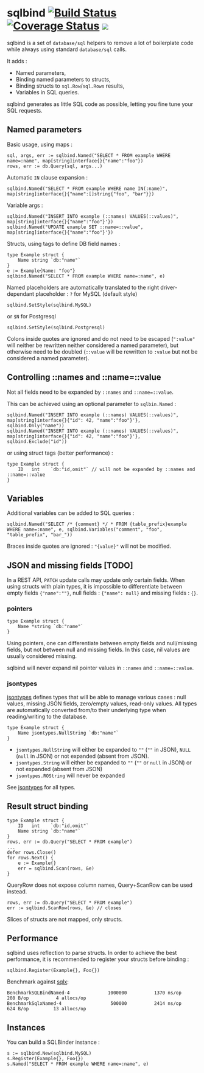 # sqlbind [![Build Status](https://travis-ci.org/jfbus/sqlbind.svg)](https://travis-ci.org/jfbus/sqlbind) [![Coverage Status](https://coveralls.io/repos/jfbus/sqlbind/badge.svg?branch=master&service=github)](https://coveralls.io/github/jfbus/sqlbind?branch=master) [![](https://godoc.org/github.com/jfbus/sqlbind?status.svg)](http://godoc.org/github.com/jfbus/sqlbind)

sqlbind is a set of `database/sql` helpers to remove a lot of boilerplate code while always using standard `database/sql` calls.

It adds :

* Named parameters,
* Binding named parameters to structs,
* Binding structs to `sql.Row`/`sql.Rows` results,
* Variables in SQL queries.

sqlbind generates as little SQL code as possible, letting you fine tune your SQL requests.

## Named parameters

Basic usage, using maps :
```
sql, args, err := sqlbind.Named("SELECT * FROM example WHERE name=:name", map[string]interface{}{"name":"foo"})
rows, err := db.Query(sql, args...)
```
Automatic `IN` clause expansion :
```
sqlbind.Named("SELECT * FROM example WHERE name IN(:name)", map[string]interface{}{"name":[]string{"foo", "bar"}})
```
Variable args :
```
sqlbind.Named("INSERT INTO example (::names) VALUES(::values)", map[string]interface{}{"name":"foo"}'})
sqlbind.Named("UPDATE example SET ::name=::value", map[string]interface{}{"name":"foo"}'})
```
Structs, using tags to define DB field names :
```
type Example struct {
	Name string `db:"name"`
}
e := Example{Name: "foo"}
sqlbind.Named("SELECT * FROM example WHERE name=:name", e)
```

Named placeholders are automatically translated to the right driver-dependant placeholder : `?` for MySQL (default style)
```
sqlbind.SetStyle(sqlbind.MySQL)
```
or `$N` for Postgresql
```
sqlbind.SetStyle(sqlbind.Postgresql)
```

Colons inside quotes are ignored and do not need to be escaped (`":value"` will neither be rewritten neither considered a named parameter), but otherwise need to be doubled (`::value` will be rewritten to `:value` but not be considered a named parameter). 

## Controlling ::names and ::name=::value

Not all fields need to be expanded by `::names` and `::name=::value`.

This can be achieved using an optional parameter to `sqlbin.Named` :
```
sqlbind.Named("INSERT INTO example (::names) VALUES(::values)", map[string]interface{}{"id": 42, "name":"foo"}'}, sqlbind.Only("name"))
sqlbind.Named("INSERT INTO example (::names) VALUES(::values)", map[string]interface{}{"id": 42, "name":"foo"}'}, sqlbind.Exclude("id"))
```
or using struct tags (better performance) :
```
type Example struct {
	ID   int    `db:"id,omit"` // will not be expanded by ::names and ::name=::value
}
```

## Variables

Additional variables can be added to SQL queries :
```
sqlbind.Named("SELECT /* {comment} */ * FROM {table_prefix}example WHERE name=:name", e, sqlbind.Variables("comment", "foo", "table_prefix", "bar_"))
```

Braces inside quotes are ignored : `"{value}"` will not be modified.

## JSON and missing fields [TODO]

In a REST API, `PATCH` update calls may update only certain fields. When using structs with plain types, it is impossible to differentiate between empty fields `{"name":""}`, null fields : `{"name": null}` and missing fields : `{}`.

### pointers

```
type Example struct {
	Name *string `db:"name"`
}
```

Using pointers, one can differentiate between empty fields and null/missing fields, but not between null and missing fields. In this case, nil values are usually considered missing.

sqlbind will never expand nil pointer values in `::names` and `::name=::value`.

### jsontypes

[jsontypes](https://github.com/jfbus/jsontypes) defines types that will be able to manage various cases : null values, missing JSON fields, zero/empty values, read-only values. All types are automatically converted from/to their underlying type when reading/writing to the database.

```
type Example struct {
	Name jsontypes.NullString `db:"name"`
}
```

* `jsontypes.NullString` will either be expanded to `""` (`""` in JSON), `NULL` (`null` in JSON) or not expanded (absent from JSON).
* `jsontypes.String` will either be expanded to `""` (`""` or `null` in JSON) or not expanded (absent from JSON)
* `jsontypes.ROString` will never be expanded

See [jsontypes](https://github.com/jfbus/jsontypes) for all types.

## Result struct binding

```
type Example struct {
	ID   int    `db:"id,omit"`
	Name string `db:"name"`
}
rows, err := db.Query("SELECT * FROM example")
...
defer rows.Close()
for rows.Next() {
    e := Example{}
    err = sqlbind.Scan(rows, &e)
}
```
QueryRow does not expose column names, Query+ScanRow can be used instead.
```
rows, err := db.Query("SELECT * FROM example")
err := sqlbind.ScanRow(rows, &e) // closes
```

Slices of structs are not mapped, only structs.

## Performance

sqlbind uses reflection to parse structs. In order to achieve the best performance, it is recommended to register your structs before binding :
```
sqlbind.Register(Example{}, Foo{})
```

Benchmark against [sqlx](https://github.com/jmoiron/sqlx):

```
BenchmarkSQLBindNamed-4          	 1000000	      1370 ns/op	     208 B/op	       4 allocs/op
BenchmarkSqlxNamed-4             	  500000	      2414 ns/op	     624 B/op	      13 allocs/op
```

## Instances

You can build a SQLBinder instance :
```
s := sqlbind.New(sqlbind.MySQL)
s.Register(Example{}, Foo{})
s.Named("SELECT * FROM example WHERE name=:name", e)
```
